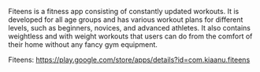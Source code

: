 Fiteens is a fitness app consisting of constantly updated workouts. It is developed for all age groups and has various workout plans for different levels, such as beginners, novices, and advanced athletes. It also contains weightless and with weight workouts that users can do from the comfort of their home without any fancy gym equipment.

Fiteens: https://play.google.com/store/apps/details?id=com.kiaanu.fiteens
